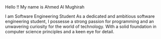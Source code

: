 Hello !!
My name is Ahmed Al Mughirah

I am Software Engineering Student
As a dedicated and ambitious software engineering student, I possesse a strong passion for programming and an unwavering curiosity for the world of technology. With a solid foundation in computer science principles and a keen eye for detail.
